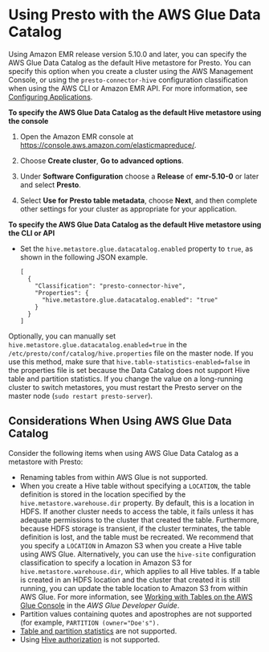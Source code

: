 # Using Presto with the AWS Glue Data Catalog<a name="emr-presto-glue"></a>

Using Amazon EMR release version 5\.10\.0 and later, you can specify the AWS Glue Data Catalog as the default Hive metastore for Presto\. You can specify this option when you create a cluster using the AWS Management Console, or using the `presto-connector-hive` configuration classification when using the AWS CLI or Amazon EMR API\. For more information, see [Configuring Applications](emr-configure-apps.md)\.

**To specify the AWS Glue Data Catalog as the default Hive metastore using the console**

1. Open the Amazon EMR console at [https://console\.aws\.amazon\.com/elasticmapreduce/](https://console.aws.amazon.com/elasticmapreduce/)\.

1. Choose **Create cluster**, **Go to advanced options**\.

1. Under **Software Configuration** choose a **Release** of **emr\-5\.10\-0** or later and select **Presto**\.

1. Select **Use for Presto table metadata**, choose **Next**, and then complete other settings for your cluster as appropriate for your application\.

**To specify the AWS Glue Data Catalog as the default Hive metastore using the CLI or API**
+ Set the `hive.metastore.glue.datacatalog.enabled` property to `true`, as shown in the following JSON example\.

  ```
  [
    {
      "Classification": "presto-connector-hive",
      "Properties": {
        "hive.metastore.glue.datacatalog.enabled": "true"
      }
    }
  ]
  ```

Optionally, you can manually set `hive.metastore.glue.datacatalog.enabled=true` in the `/etc/presto/conf/catalog/hive.properties` file on the master node\. If you use this method, make sure that `hive.table-statistics-enabled=false` in the properties file is set because the Data Catalog does not support Hive table and partition statistics\. If you change the value on a long\-running cluster to switch metastores, you must restart the Presto server on the master node \(`sudo restart presto-server`\)\.

## Considerations When Using AWS Glue Data Catalog<a name="emr-presto-glue-knownissues"></a>

Consider the following items when using AWS Glue Data Catalog as a metastore with Presto:
+ Renaming tables from within AWS Glue is not supported\.
+ When you create a Hive table without specifying a `LOCATION`, the table definition is stored in the location specified by the `hive.metastore.warehouse.dir` property\. By default, this is a location in HDFS\. If another cluster needs to access the table, it fails unless it has adequate permissions to the cluster that created the table\. Furthermore, because HDFS storage is transient, if the cluster terminates, the table definition is lost, and the table must be recreated\. We recommend that you specify a `LOCATION` in Amazon S3 when you create a Hive table using AWS Glue\. Alternatively, you can use the `hive-site` configuration classification to specify a location in Amazon S3 for `hive.metastore.warehouse.dir`, which applies to all Hive tables\. If a table is created in an HDFS location and the cluster that created it is still running, you can update the table location to Amazon S3 from within AWS Glue\. For more information, see [Working with Tables on the AWS Glue Console](http://docs.aws.amazon.com/glue/latest/dg/console-tables.html) in the *AWS Glue Developer Guide*\. 
+ Partition values containing quotes and apostrophes are not supported \(for example, `PARTITION (owner="Doe's").`
+ [Table and partition statistics](https://cwiki.apache.org/confluence/display/Hive/StatsDev#StatsDev-TableandPartitionStatistics) are not supported\.
+ Using [Hive authorization](https://cwiki.apache.org/confluence/display/Hive/LanguageManual+Authorization) is not supported\.